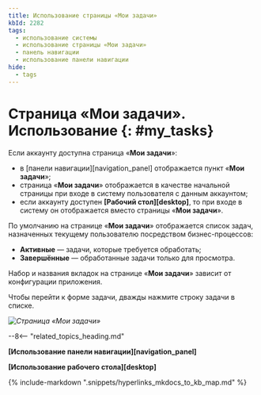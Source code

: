 ```yaml
---
title: Использование страницы «Мои задачи»
kbId: 2282
tags:
  - использование системы
  - использование страницы «Мои задачи»
  - панель навигации
  - использование панели навигации
hide:
  - tags
---
```


# Страница «Мои задачи». Использование {: #my_tasks}

Если аккаунту доступна страница «**Мои задачи**»:

* в [панели навигации][navigation_panel] отображается пункт «**Мои задачи**»;
* страница «**Мои задачи**» отображается в качестве начальной страницы при входе в систему пользователя с данным аккаунтом;
* если аккаунту доступен **[Рабочий стол][desktop]**, то при входе в систему он отображается вместо страницы «**Мои задачи**».

По умолчанию на странице «**Мои задачи**» отображается список задач, назначенных текущему пользователю посредством бизнес-процессов:

* **Активные** — задачи, которые требуется обработать;
* **Завершённые** — обработанные задачи только для просмотра.

Набор и названия вкладок на странице «**Мои задачи**» зависит от конфигурации приложения.

Чтобы перейти к форме задачи, дважды нажмите строку задачи в списке.

_![Страница «Мои задачи»](my_tasks.png)_

--8<-- "related_topics_heading.md"

**[Использование панели навигации][navigation_panel]**

**[Использование рабочего стола][desktop]**

{%
include-markdown ".snippets/hyperlinks_mkdocs_to_kb_map.md"
%}
